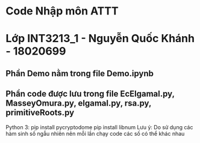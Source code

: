 # Code Nhập môn ATTT
# Lớp INT3213_1 - Nguyễn Quốc Khánh - 18020699
## Phần Demo nằm trong file Demo.ipynb
## Phần code được lưu trong file EcElgamal.py, MasseyOmura.py, elgamal.py, rsa.py, primitiveRoots.py
Python 3:  pip install pycryptodome  pip install libnum
Lưu ý: Do sử dụng các hàm sinh số ngẫu nhiên nên mỗi lần chạy code các số có thể khác nhau
